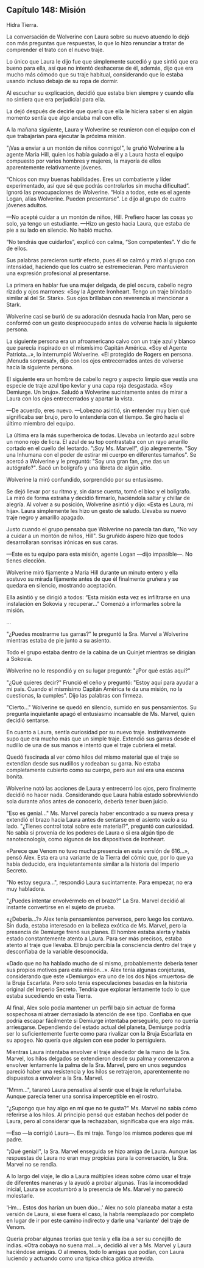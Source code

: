 
## Capítulo 148: Misión


Hidra Tierra.

La conversación de Wolverine con Laura sobre su nuevo atuendo lo dejó con más preguntas que respuestas, lo que lo hizo renunciar a tratar de comprender el trato con el nuevo traje.

Lo único que Laura le dijo fue que simplemente sucedió y que sintió que era bueno para ella, así que no intentó deshacerse de él, además, dijo que era mucho más cómodo que su traje habitual, considerando que lo estaba usando incluso debajo de su ropa de dormir.

Al escuchar su explicación, decidió que estaba bien siempre y cuando ella no sintiera que era perjudicial para ella.

La dejó después de decirle que quería que ella le hiciera saber si en algún momento sentía que algo andaba mal con ello.

A la mañana siguiente, Laura y Wolverine se reunieron con el equipo con el que trabajarían para ejecutar la próxima misión.

"¡Vas a enviar a un montón de niños conmigo!", le gruñó Wolverine a la agente Maria Hill, quien los había guiado a él y a Laura hasta el equipo compuesto por varios hombres y mujeres, la mayoría de ellos aparentemente relativamente jóvenes.

“Chicos con muy buenas habilidades. Eres un combatiente y líder experimentado, así que sé que podrás controlarlos sin mucha dificultad”. Ignoró las preocupaciones de Wolverine. “Hola a todos, este es el agente Logan, alias Wolverine. Pueden presentarse”. Le dijo al grupo de cuatro jóvenes adultos.

—No acepté cuidar a un montón de niños, Hill. Prefiero hacer las cosas yo solo, ya tengo un estudiante. —Hizo un gesto hacia Laura, que estaba de pie a su lado en silencio. No habló mucho.

“No tendrás que cuidarlos”, explicó con calma, “Son competentes”. Y dio fe de ellos.

Sus palabras parecieron surtir efecto, pues él se calmó y miró al grupo con intensidad, haciendo que los cuatro se estremecieran. Pero mantuvieron una expresión profesional al presentarse.

La primera en hablar fue una mujer delgada, de piel oscura, cabello negro rizado y ojos marrones: «Soy la Agente Ironheart. Tengo un traje blindado similar al del Sr. Stark». Sus ojos brillaban con reverencia al mencionar a Stark.

Wolverine casi se burló de su adoración desnuda hacia Iron Man, pero se conformó con un gesto despreocupado antes de volverse hacia la siguiente persona.

La siguiente persona era un afroamericano calvo con un traje azul y blanco que parecía inspirado en el mismísimo Capitán América. «Soy el Agente Patriota...», lo interrumpió Wolverine. «El protegido de Rogers en persona. ¡Menuda sorpresa!», dijo con los ojos entrecerrados antes de volverse hacia la siguiente persona.

El siguiente era un hombre de cabello negro y aspecto limpio que vestía una especie de traje azul tipo kevlar y una capa roja desgastada. «Soy Demiurge. Un brujo». Saludó a Wolverine sucintamente antes de mirar a Laura con los ojos entrecerrados y apartar la vista.

—De acuerdo, eres nuevo. —Lobezno asintió, sin entender muy bien qué significaba ser brujo, pero lo entendería con el tiempo. Se giró hacia el último miembro del equipo.

La última era la más superheroica de todas. Llevaba un leotardo azul sobre un mono rojo de licra. El azul de su top contrastaba con un rayo amarillo cortado en el cuello del leotardo. "¡Soy Ms. Marvel!", dijo alegremente. "Soy una Inhumana con el poder de estirar mi cuerpo en diferentes tamaños". Se acercó a Wolverine y le preguntó: "Soy una gran fan, ¿me das un autógrafo?". Sacó un bolígrafo y una libreta de algún sitio.

Wolverine la miró confundido, sorprendido por su entusiasmo.

Se dejó llevar por su ritmo y, sin darse cuenta, tomó el bloc y el bolígrafo. La miró de forma extraña y decidió firmarlo, haciéndola saltar y chillar de alegría. Al volver a su posición, Wolverine asintió y dijo: «Esta es Laura, mi hija». Laura simplemente les hizo un gesto de saludo. Llevaba su nuevo traje negro y amarillo apagado.

Justo cuando el grupo pensaba que Wolverine no parecía tan duro, "No voy a cuidar a un montón de niños, Hill". Su gruñido áspero hizo que todos desarrollaran sonrisas irónicas en sus caras.

—Este es tu equipo para esta misión, agente Logan —dijo impasible—. No tienes elección.

Wolverine miró fijamente a Maria Hill durante un minuto entero y ella sostuvo su mirada fijamente antes de que él finalmente gruñera y se quedara en silencio, mostrando aceptación.

Ella asintió y se dirigió a todos: “Esta misión esta vez es infiltrarse en una instalación en Sokovia y recuperar…” Comenzó a informarles sobre la misión.

…

"¿Puedes mostrarme tus garras?" le preguntó la Sra. Marvel a Wolverine mientras estaba de pie junto a su asiento.

Todo el grupo estaba dentro de la cabina de un Quinjet mientras se dirigían a Sokovia.

Wolverine no le respondió y en su lugar preguntó: "¿Por qué estás aquí?"

"¿Qué quieres decir?" Frunció el ceño y preguntó: "Estoy aquí para ayudar a mi país. Cuando el mismísimo Capitán América te da una misión, no la cuestionas, la cumples". Dijo las palabras con firmeza.

"Cierto..." Wolverine se quedó en silencio, sumido en sus pensamientos. Su pregunta inquietante apagó el entusiasmo incansable de Ms. Marvel, quien decidió sentarse.

En cuanto a Laura, sentía curiosidad por su nuevo traje. Instintivamente supo que era mucho más que un simple traje. Extendió sus garras desde el nudillo de una de sus manos e intentó que el traje cubriera el metal.

Quedó fascinada al ver cómo hilos del mismo material que el traje se extendían desde sus nudillos y rodeaban su garra. No estaba completamente cubierto como su cuerpo, pero aun así era una escena bonita.

Wolverine notó las acciones de Laura y entrecerró los ojos, pero finalmente decidió no hacer nada. Considerando que Laura había estado sobreviviendo sola durante años antes de conocerlo, debería tener buen juicio.

"Eso es genial..." Ms. Marvel parecía haber encontrado a su nueva presa y extendió el brazo hacia Laura antes de sentarse en el asiento vacío a su lado. "¿Tienes control total sobre este material?", preguntó con curiosidad. No sabía si provenía de los poderes de Laura o si era algún tipo de nanotecnología, como algunos de los dispositivos de Ironheart.

«Parece que Venom no tuvo mucha presencia en esta versión de 616…», pensó Alex. Esta era una variante de la Tierra del cómic que, por lo que ya había deducido, era inquietantemente similar a la historia del Imperio Secreto.

"No estoy segura...", respondió Laura sucintamente. Para empezar, no era muy habladora.

"¿Puedes intentar envolvérmelo en el brazo?" La Sra. Marvel decidió al instante convertirse en el sujeto de prueba.

«¿Debería...?» Alex tenía pensamientos perversos, pero luego los contuvo. Sin duda, estaba interesado en la belleza exótica de Ms. Marvel, pero la presencia de Demiurge frenó sus planes. El hombre estaba alerta y había estado constantemente atento a Laura. Para ser más precisos, estaba atento al traje que llevaba. El brujo percibía la consciencia dentro del traje y desconfiaba de la variable desconocida.

«Dado que no ha hablado mucho de sí mismo, probablemente debería tener sus propios motivos para esta misión...». Alex tenía algunas conjeturas, considerando que este «Demiurgo» era uno de los dos hijos «muertos» de la Bruja Escarlata. Pero solo tenía especulaciones basadas en la historia original del Imperio Secreto. Tendría que explorar lentamente todo lo que estaba sucediendo en esta Tierra.

Al final, Alex solo podía mantener un perfil bajo sin actuar de forma sospechosa ni atraer demasiado la atención de ese tipo. Confiaba en que podría escapar fácilmente si Demiurge intentaba perseguirlo, pero no quería arriesgarse. Dependiendo del estado actual del planeta, Demiurge podría ser lo suficientemente fuerte como para rivalizar con la Bruja Escarlata en su apogeo. No quería que alguien con ese poder lo persiguiera.

Mientras Laura intentaba envolver el traje alrededor de la mano de la Sra. Marvel, los hilos delgados se extendieron desde su palma y comenzaron a envolver lentamente la palma de la Sra. Marvel, pero en unos segundos pareció haber una resistencia y los hilos se retrajeron, aparentemente no dispuestos a envolver a la Sra. Marvel.

"Mmm...", tarareó Laura pensativa al sentir que el traje le refunfuñaba. Aunque parecía tener una sonrisa imperceptible en el rostro.

"¿Supongo que hay algo en mí que no te gusta?" Ms. Marvel no sabía cómo referirse a los hilos. Al principio pensó que estaban hechos del poder de Laura, pero al considerar que la rechazaban, significaba que era algo más.

—Eso —la corrigió Laura—. Es mi traje. Tengo los mismos poderes que mi padre.

"¡Qué genial!", la Sra. Marvel enseguida se hizo amiga de Laura. Aunque las respuestas de Laura no eran muy propicias para la conversación, la Sra. Marvel no se rendía.

A lo largo del viaje, le dio a Laura múltiples ideas sobre cómo usar el traje de diferentes maneras y la ayudó a probar algunas. Tras la incomodidad inicial, Laura se acostumbró a la presencia de Ms. Marvel y no pareció molestarle.

'Hm... Estos dos harían un buen dúo...' Alex no solo planeaba matar a esta versión de Laura, si ese fuera el caso, la habría reemplazado por completo en lugar de ir por este camino indirecto y darle una 'variante' del traje de Venom.

Quería probar algunas teorías que tenía y ella iba a ser su conejillo de indias. «Otra cobaya no suena mal…», decidió al ver a Ms. Marvel y Laura haciéndose amigas. O al menos, todo lo amigas que podían, con Laura luciendo y actuando como una típica chica gótica atrevida.
